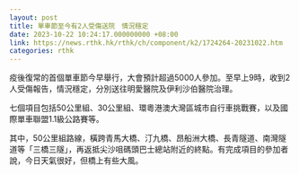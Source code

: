 ```yaml
---
layout: post
title: 單車節至今有2人受傷送院　情況穩定
date: 2023-10-22 10:24:17.000000000 +08:00
link: https://news.rthk.hk/rthk/ch/component/k2/1724264-20231022.htm
categories: rthk
---
```


疫後復常的首個單車節今早舉行，大會預計超過5000人參加。至早上9時，收到2人受傷報告，情況穩定，分別送往明愛醫院及伊利沙伯醫院治理。

七個項目包括50公里組、30公里組、環粵港澳大灣區城市自行車挑戰賽，以及國際單車聯盟1.1級公路賽等。

其中，50公里組路線，橫跨青馬大橋、汀九橋、昂船洲大橋、長青隧道、南灣隧道等「三橋三隧」，再返抵尖沙咀碼頭巴士總站附近的終點。有完成項目的參加者說，今日天氣很好，但橋上有些大風。
